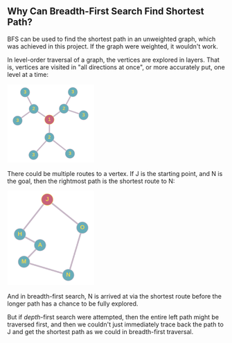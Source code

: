 ## Why Can Breadth-First Search Find Shortest Path?

BFS can be used to find the shortest path in an unweighted graph, which was achieved in this project. If the graph were weighted, it wouldn't work.

In level-order traversal of a graph, the vertices are explored in layers. That is, vertices are visited in "all directions at once", or more accurately put, one level at a time:

<img src="images/simple.png" alt="isolated" width="200"/>

There could be multiple routes to a vertex. If J is the starting point, and N is the goal, then the rightmost path is the shortest route to N:

<img src="images/simple_2.png" alt="isolated" width="200"/>

And in breadth-first search, N is arrived at via the shortest route before the longer path has a chance to be fully explored.

But if *depth*-first search were attempted, then the entire left path might be traversed first, and then we couldn't just immediately trace back the path to J and get the shortest path as we could in breadth-first traversal.